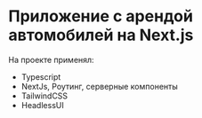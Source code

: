 # Приложение с арендой автомобилей на Next.js

На проекте применял:

- Typescript
- NextJs, Роутинг, серверные компоненты
- TailwindCSS
- HeadlessUI
